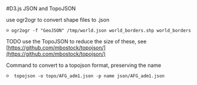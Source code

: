 #D3.js JSON and TopoJSON

use ogr2ogr to convert shape files to .json

    ☺ ogr2ogr -f "GeoJSON" /tmp/world.json world_borders.shp world_borders

TODO use the TopoJSON to reduce the size of these, see [https://github.com/mbostock/topojson/](https://github.com/mbostock/topojson/)

Command to convert to a topojson format, preserving the name

    ☺  topojson -o topo/AFG_adm1.json -p name json/AFG_adm1.json
